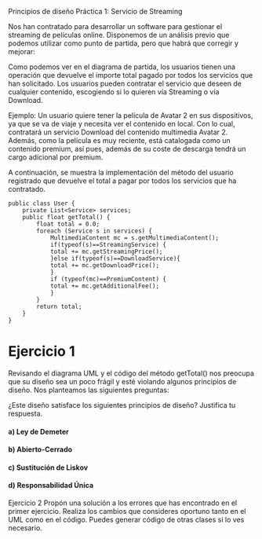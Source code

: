 Principios de diseño
Práctica 1: Servicio de Streaming

Nos han contratado para desarrollar un software para gestionar el streaming de
películas online. Disponemos de un análisis previo que podemos utilizar como punto de
partida, pero que habrá que corregir y mejorar:

Como podemos ver en el diagrama de partida, los usuarios tienen una operación que
devuelve el importe total pagado por todos los servicios que han solicitado. Los usuarios
pueden contratar el servicio que deseen de cualquier contenido, escogiendo si lo
quieren vía Streaming o vía Download.

Ejemplo: Un usuario quiere tener la película de Avatar 2 en sus dispositivos, ya que se
va de viaje y necesita ver el contenido en local. Con lo cual, contratará un servicio
Download del contenido multimedia Avatar 2. Además, como la película es muy
reciente, está catalogada como un contenido premium, así pues, además de su coste de
descarga tendrá un cargo adicional por premium.

A continuación, se muestra la implementación del método del usuario registrado que
devuelve el total a pagar por todos los servicios que ha contratado.

    public class User {
        private List<Service> services;
        public float getTotal() {
            float total = 0.0;
            foreach (Service s in services) {
                MultimediaContent mc = s.getMultimediaContent();
                if(typeof(s)==StreamingService) {
                total += mc.getStreamingPrice();
                }else if(typeof(s)==DownloadService){
                total += mc.getDownloadPrice();
                }   
                if (typeof(mc)==PremiumContent) {
                total += mc.getAdditionalFee();
                }
            }
            return total;
        }
    }

# Ejercicio 1
 Revisando el diagrama UML y el código del método getTotal() nos preocupa que su
diseño sea un poco frágil y esté violando algunos principios de diseño. Nos planteamos
las siguientes preguntas:

¿Este diseño satisface los siguientes principios de diseño? Justifica tu respuesta.


#### a) Ley de Demeter

#### b) Abierto-Cerrado

#### c) Sustitución de Liskov

#### d) Responsabilidad Única

Ejercicio 2
Propón una solución a los errores que has encontrado en el primer ejercicio. Realiza
los cambios que consideres oportuno tanto en el UML como en el código. Puedes
generar código de otras clases si lo ves necesario.